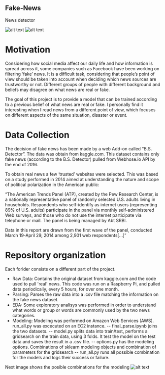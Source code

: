## Fake-News
News detector

![alt text](https://raw.github.com/rickyca/Fake-News/master/images/tfidf_fake_12gram.png)
![alt text](https://raw.github.com/rickyca/Fake-News/master/images/tfidf_real_12.png)

# Motivation 

Considering how social media affect our daily life and how information is spread across it, some companies such as Facebook have been working on filtering ‘fake’ news. It is a difficult task, considering that people’s point of view should be taken into account when deciding which news sources are trustworthy or not. Different groups of people with different background and beliefs may disagree on what news are real or fake.

The goal of this project is to provide a model that can be trained according to a previous belief of what news are real or fake. I personally find it interesting when I read news from a different point of view, which focuses on different aspects of the same situation, disaster or event. 

# Data Collection 

The decision of fake news has been made by a web Add-on called “B.S. Detector”. The data was obtain from kaggle.com. This dataset contains only fake news (according to the B.S. Detector) pulled from Webhose.io API by the end of 2016.

To obtain real news a few ‘trusted’ websites were selected. This was based on a study performed in 2014 aimed at understanding the nature and scope of political polarization in the American public:

“The American Trends Panel (ATP), created by the Pew Research Center, is a nationally representative panel of randomly selected U.S. adults living in households. Respondents who self-identify as internet users (representing 89% of U.S. adults) participate in the panel via monthly self-administered Web surveys, and those who do not use the internet participate via telephone or mail. The panel is being managed by Abt SRBI.

Data in this report are drawn from the first wave of the panel, conducted March 19-April 29, 2014 among 2,901 web respondents[...]”

# Repository organization

Each forlder consists on a different part of the project.

 - Raw Data: Contains the original dataset from kaggle.com and the code used to pull 'real' news. This code was run on a Raspberry Pi, and pulled data periodically, every 5 hours, for over one month.
 - Parsing: Parses the raw data into a .csv file matching the information on the fake news dataset.
 - EDA: Some exploratory analisys was performed in order to understand what words or group or words are commonly used by the two news categories.
 - Modeling: Modeling was performed on Amazon Web Services (AWS). run_all.py was excecuted on an EC2 instance.
          -- final_parse.ipynb joins the two datasets. 
          -- model.py splits data into train/test, performs a gridsearch on the train data, using 3 folds. It test the model on the test data and saves the result in a .csv file.
          -- options.py has the modeling options. Combinations of sklearn modeling objects and combination of parameters for the gridsearch
          -- run_all.py runs all possible combination for the models and logs their success or failure.

Next image shows the posible combinations for the modeling
![alt text](https://raw.github.com/rickyca/Fake-News/master/images/model.png)
